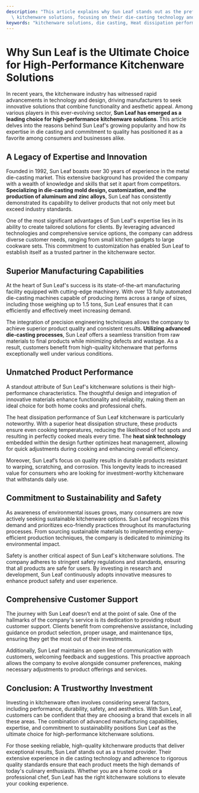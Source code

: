 ```yaml
---
description: "This article explains why Sun Leaf stands out as the preferred option for high-performance\
  \ kitchenware solutions, focusing on their die-casting technology and product quality."
keywords: "kitchenware solutions, die casting, Heat dissipation performance, Heat sink"
---
```

# Why Sun Leaf is the Ultimate Choice for High-Performance Kitchenware Solutions

In recent years, the kitchenware industry has witnessed rapid advancements in technology and design, driving manufacturers to seek innovative solutions that combine functionality and aesthetic appeal. Among various players in this ever-evolving sector, **Sun Leaf has emerged as a leading choice for high-performance kitchenware solutions**. This article delves into the reasons behind Sun Leaf's growing popularity and how its expertise in die casting and commitment to quality has positioned it as a favorite among consumers and businesses alike.

## A Legacy of Expertise and Innovation

Founded in 1992, Sun Leaf boasts over 30 years of experience in the metal die-casting market. This extensive background has provided the company with a wealth of knowledge and skills that set it apart from competitors. **Specializing in die-casting mold design, customization, and the production of aluminum and zinc alloys**, Sun Leaf has consistently demonstrated its capability to deliver products that not only meet but exceed industry standards.

One of the most significant advantages of Sun Leaf's expertise lies in its ability to create tailored solutions for clients. By leveraging advanced technologies and comprehensive service options, the company can address diverse customer needs, ranging from small kitchen gadgets to large cookware sets. This commitment to customization has enabled Sun Leaf to establish itself as a trusted partner in the kitchenware sector.

## Superior Manufacturing Capabilities

At the heart of Sun Leaf's success is its state-of-the-art manufacturing facility equipped with cutting-edge machinery. With over 13 fully automated die-casting machines capable of producing items across a range of sizes, including those weighing up to 1.5 tons, Sun Leaf ensures that it can efficiently and effectively meet increasing demand.

The integration of precision engineering techniques allows the company to achieve superior product quality and consistent results. **Utilizing advanced die-casting processes**, Sun Leaf offers a seamless transition from raw materials to final products while minimizing defects and wastage. As a result, customers benefit from high-quality kitchenware that performs exceptionally well under various conditions.

## Unmatched Product Performance

A standout attribute of Sun Leaf's kitchenware solutions is their high-performance characteristics. The thoughtful design and integration of innovative materials enhance functionality and reliability, making them an ideal choice for both home cooks and professional chefs.

The heat dissipation performance of Sun Leaf kitchenware is particularly noteworthy. With a superior heat dissipation structure, these products ensure even cooking temperatures, reducing the likelihood of hot spots and resulting in perfectly cooked meals every time. The **heat sink technology** embedded within the design further optimizes heat management, allowing for quick adjustments during cooking and enhancing overall efficiency.

Moreover, Sun Leaf’s focus on quality results in durable products resistant to warping, scratching, and corrosion. This longevity leads to increased value for consumers who are looking for investment-worthy kitchenware that withstands daily use.

## Commitment to Sustainability and Safety

As awareness of environmental issues grows, many consumers are now actively seeking sustainable kitchenware options. Sun Leaf recognizes this demand and prioritizes eco-friendly practices throughout its manufacturing processes. From sourcing sustainable materials to implementing energy-efficient production techniques, the company is dedicated to minimizing its environmental impact.

Safety is another critical aspect of Sun Leaf's kitchenware solutions. The company adheres to stringent safety regulations and standards, ensuring that all products are safe for users. By investing in research and development, Sun Leaf continuously adopts innovative measures to enhance product safety and user experience.

## Comprehensive Customer Support

The journey with Sun Leaf doesn’t end at the point of sale. One of the hallmarks of the company's service is its dedication to providing robust customer support. Clients benefit from comprehensive assistance, including guidance on product selection, proper usage, and maintenance tips, ensuring they get the most out of their investments.

Additionally, Sun Leaf maintains an open line of communication with customers, welcoming feedback and suggestions. This proactive approach allows the company to evolve alongside consumer preferences, making necessary adjustments to product offerings and services.

## Conclusion: A Trustworthy Investment

Investing in kitchenware often involves considering several factors, including performance, durability, safety, and aesthetics. With Sun Leaf, customers can be confident that they are choosing a brand that excels in all these areas. The combination of advanced manufacturing capabilities, expertise, and commitment to sustainability positions Sun Leaf as the ultimate choice for high-performance kitchenware solutions.

For those seeking reliable, high-quality kitchenware products that deliver exceptional results, Sun Leaf stands out as a trusted provider. Their extensive experience in die casting technology and adherence to rigorous quality standards ensure that each product meets the high demands of today's culinary enthusiasts. Whether you are a home cook or a professional chef, Sun Leaf has the right kitchenware solutions to elevate your cooking experience.
